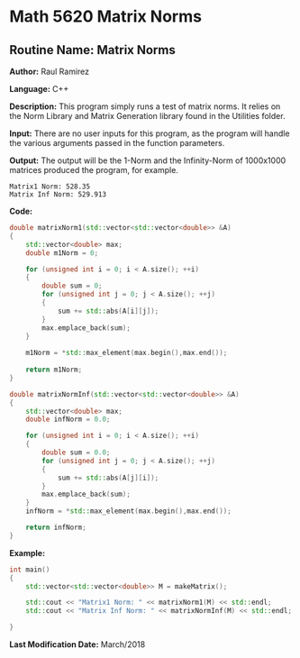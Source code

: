 # Math 5620 Matrix Norms

## **Routine Name:** Matrix Norms

**Author:** Raul Ramirez

**Language:** C++

**Description:** This program simply runs a test of matrix norms. It relies on the Norm Library and Matrix Generation library found in the Utilities folder. 
    
**Input:**  There are no user inputs for this program, as the program will handle the various arguments passed in the function parameters.

**Output:** The output will be the 1-Norm and the Infinity-Norm of 1000x1000 matrices produced the program, for example.
```
Matrix1 Norm: 528.35
Matrix Inf Norm: 529.913
```

**Code:**
```C++
double matrixNorm1(std::vector<std::vector<double>> &A)
{
	std::vector<double> max;
	double m1Norm = 0;

	for (unsigned int i = 0; i < A.size(); ++i)
	{
		double sum = 0;
		for (unsigned int j = 0; j < A.size(); ++j)
		{
			sum += std::abs(A[i][j]);
		}
		max.emplace_back(sum);
	}
	
	m1Norm = *std::max_element(max.begin(),max.end());
	
	return m1Norm;
}

double matrixNormInf(std::vector<std::vector<double>> &A)
{
	std::vector<double> max;
	double infNorm = 0.0;

	for (unsigned int i = 0; i < A.size(); ++i)
	{
		double sum = 0.0;
		for (unsigned int j = 0; j < A.size(); ++j)
		{
			sum += std::abs(A[j][i]);
		}
		max.emplace_back(sum);
	}
	infNorm = *std::max_element(max.begin(),max.end());

	return infNorm;
}
```

**Example:**

```C++
int main()
{
	std::vector<std::vector<double>> M = makeMatrix();

	std::cout << "Matrix1 Norm: " << matrixNorm1(M) << std::endl;
	std::cout << "Matrix Inf Norm: " << matrixNormInf(M) << std::endl;

}
```

**Last Modification Date:** March/2018
